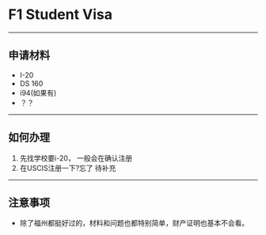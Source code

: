 # F1 Student Visa

***

## 申请材料

- I-20
- DS 160
- i94(如果有)
- ？？

***
## 如何办理

1. 先找学校要i-20， 一般会在确认注册
2. 在USCIS注册一下?忘了 待补充

***

## 注意事项

- 除了福州都挺好过的，材料和问题也都特别简单，财产证明也基本不会看。